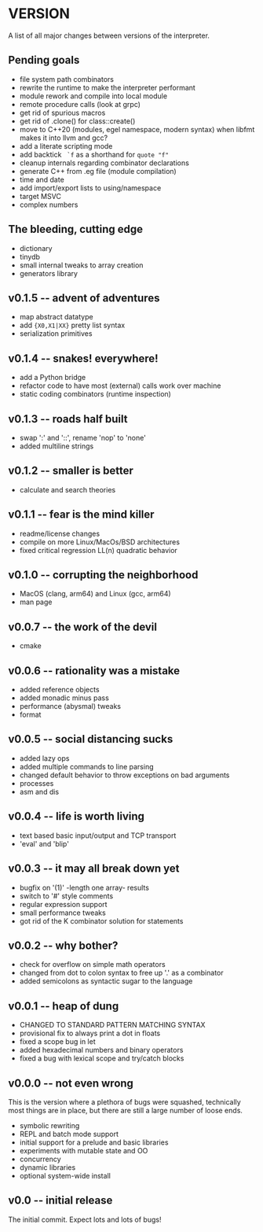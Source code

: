 VERSION
=======

A list of all major changes between versions of the interpreter.

## Pending goals

+ file system path combinators
+ rewrite the runtime to make the interpreter performant
+ module rework and compile into local module
+ remote procedure calls (look at grpc)
+ get rid of spurious macros
+ get rid of .clone() for class::create()
+ move to C++20 (modules, egel namespace, modern syntax)
  when libfmt makes it into llvm and gcc?
+ add a literate scripting mode
+ add backtick `` `f`` as a shorthand for `quote "f"`
+ cleanup internals regarding combinator declarations
+ generate C++ from .eg file (module compilation)
+ time and date
+ add import/export lists to using/namespace
+ target MSVC
+ complex numbers

## The bleeding, cutting edge

* dictionary
* tinydb
* small internal tweaks to array creation
* generators library

## v0.1.5 -- advent of adventures

+ map abstract datatype
+ add `{X0,X1|XX}` pretty list syntax
+ serialization primitives

## v0.1.4 -- snakes! everywhere!

+ add a Python bridge
+ refactor code to have most (external) calls work over machine
+ static coding combinators (runtime inspection)

## v0.1.3 -- roads half built

+ swap ':' and '::', rename 'nop' to 'none'
+ added multiline strings

## v0.1.2 -- smaller is better

+ calculate and search theories

## v0.1.1 -- fear is the mind killer

+ readme/license changes
+ compile on more Linux/MacOs/BSD architectures
+ fixed critical regression LL(n) quadratic behavior

## v0.1.0 -- corrupting the neighborhood

+ MacOS (clang, arm64) and Linux (gcc, arm64)
+ man page

## v0.0.7 -- the work of the devil

+ cmake

## v0.0.6 -- rationality was a mistake

+ added reference objects
+ added monadic minus pass
+ performance (abysmal) tweaks
+ format

## v0.0.5 -- social distancing sucks

+ added lazy ops
+ added multiple commands to line parsing
+ changed default behavior to throw exceptions on bad arguments
+ processes
+ asm and dis

## v0.0.4 -- life is worth living

+ text based basic input/output and TCP transport
+ 'eval' and 'blip'

## v0.0.3 -- it may all break down yet

+ bugfix on '(1)' -length one array- results
+ switch to '#' style comments
+ regular expression support
+ small performance tweaks
+ got rid of the K combinator solution for statements

## v0.0.2 -- why bother?

+ check for overflow on simple math operators
+ changed from dot to colon syntax to free up '.' as a combinator
+ added semicolons as syntactic sugar to the language

## v0.0.1 -- heap of dung

+ CHANGED TO STANDARD PATTERN MATCHING SYNTAX
+ provisional fix to always print a dot in floats
+ fixed a scope bug in let
+ added hexadecimal numbers and binary operators
+ fixed a bug with lexical scope and try/catch blocks

## v0.0.0 -- not even wrong

This is the version where a plethora of bugs were squashed, technically
most things are in place, but there are still a large number of loose
ends.

+ symbolic rewriting
+ REPL and batch mode support
+ initial support for a prelude and basic libraries
+ experiments with mutable state and OO
+ concurrency
+ dynamic libraries
+ optional system-wide install

## v0.0 -- initial release

The initial commit. Expect lots and lots of bugs!

